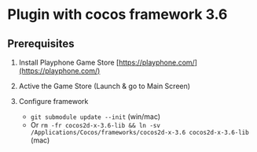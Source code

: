 # Plugin with cocos framework 3.6

## Prerequisites

1. Install Playphone Game Store [https://playphone.com/](https://playphone.com/)
2. Active the Game Store (Launch & go to Main Screen)
3. Configure framework

    - `git submodule update --init` (win/mac)
    - Or `rm -fr cocos2d-x-3.6-lib && ln -sv /Applications/Cocos/frameworks/cocos2d-x-3.6 cocos2d-x-3.6-lib` (mac)

